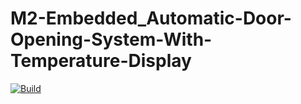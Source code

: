 # M2-Embedded_Automatic-Door-Opening-System-With-Temperature-Display

[![Build](https://github.com/Harish1307/M2-Embedded_Automatic-Door-Opening-System-With-Temperature-Display/actions/workflows/COMPILE.yml/badge.svg)](https://github.com/Harish1307/M2-Embedded_Automatic-Door-Opening-System-With-Temperature-Display/actions/workflows/COMPILE.yml)
